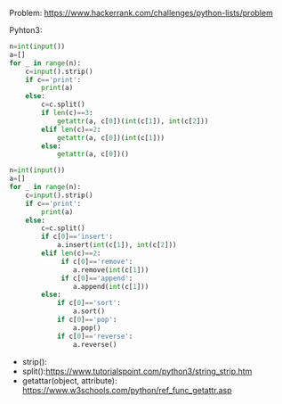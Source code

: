 Problem: https://www.hackerrank.com/challenges/python-lists/problem

Pyhton3: 
```python
n=int(input())
a=[]
for _ in range(n):
    c=input().strip()
    if c=='print':
        print(a)
    else: 
        c=c.split()
        if len(c)==3:
            getattr(a, c[0])(int(c[1]), int(c[2]))
        elif len(c)==2:
            getattr(a, c[0])(int(c[1]))
        else: 
            getattr(a, c[0])()
```

```python
n=int(input())
a=[]
for _ in range(n):
    c=input().strip()
    if c=='print':
        print(a)
    else: 
        c=c.split()
        if c[0]=='insert':
            a.insert(int(c[1]), int(c[2]))
        elif len(c)==2:
             if c[0]=='remove':
                a.remove(int(c[1]))
             if c[0]=='append':
                a.append(int(c[1]))   
        else: 
            if c[0]=='sort':
                a.sort()
            if c[0]=='pop':
                a.pop()
            if c[0]=='reverse':
                a.reverse()    
```                



- strip(): 
- split():https://www.tutorialspoint.com/python3/string_strip.htm
- getattar(object, attribute): https://www.w3schools.com/python/ref_func_getattr.asp
